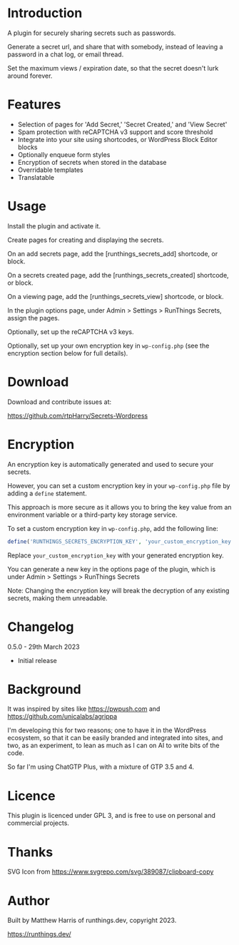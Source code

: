 # Introduction
A plugin for securely sharing secrets such as passwords.

Generate a secret url, and share that with somebody, instead of leaving a 
password in a chat log, or email thread.

Set the maximum views / expiration date, so that the secret doesn't lurk around
forever.

# Features
  - Selection of pages for 'Add Secret,' 'Secret Created,' and 'View Secret'
  - Spam protection with reCAPTCHA v3 support and score threshold
  - Integrate into your site using shortcodes, or WordPress Block Editor blocks
  - Optionally enqueue form styles
  - Encryption of secrets when stored in the database
  - Overridable templates
  - Translatable

# Usage
Install the plugin and activate it.

Create pages for creating and displaying the secrets.

On an add secrets page, add the [runthings_secrets_add] shortcode, or block.

On a secrets created page, add the [runthings_secrets_created] shortcode, or
block.

On a viewing page, add the [runthings_secrets_view] shortcode, or block.

In the plugin options page, under Admin > Settings > RunThings Secrets, assign
the pages.

Optionally, set up the reCAPTCHA v3 keys.

Optionally, set up your own encryption key in `wp-config.php` (see the 
encryption section below for full details).

# Download
Download and contribute issues at:

https://github.com/rtpHarry/Secrets-Wordpress

# Encryption

An encryption key is automatically generated and used to secure your secrets. 

However, you can set a custom encryption key in your `wp-config.php` file by 
adding a `define` statement. 

This approach is more secure as it allows you to bring the key value from an 
environment variable or a third-party key storage service.

To set a custom encryption key in `wp-config.php`, add the following line:

```php
define('RUNTHINGS_SECRETS_ENCRYPTION_KEY', 'your_custom_encryption_key');
```

Replace `your_custom_encryption_key` with your generated encryption key.

You can generate a new key in the options page of the plugin, which is under
Admin > Settings > RunThings Secrets

Note: Changing the encryption key will break the decryption of any existing 
secrets, making them unreadable.

# Changelog
0.5.0 - 29th March 2023
  - Initial release

# Background 
It was inspired by sites like https://pwpush.com and 
https://github.com/unicalabs/agrippa

I'm developing this for two reasons; one to have it in the WordPress ecosystem,
so that it can be easily branded and integrated into sites, and two, as an 
experiment, to lean as much as I can on AI to write bits of the code. 

So far I'm using ChatGTP Plus, with a mixture of GTP 3.5 and 4.

# Licence
This plugin is licenced under GPL 3, and is free to use on personal and 
commercial projects.

# Thanks
SVG Icon from https://www.svgrepo.com/svg/389087/clipboard-copy

# Author
Built by Matthew Harris of runthings.dev, copyright 2023.

https://runthings.dev/